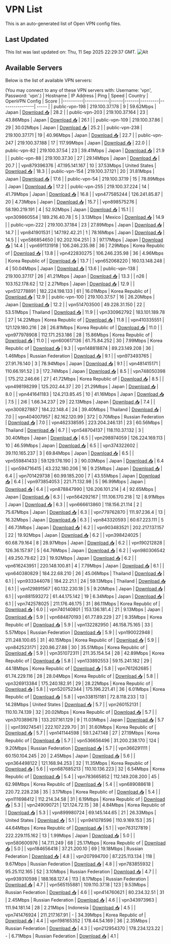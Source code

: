 # VPN List

This is an auto-generated list of Open VPN config files.

## Last Updated

This list was last updated on: Thu, 11 Sep 2025 22:29:37 GMT.
![Alt](https://repobeats.axiom.co/api/embed/186b98318ef1479477931607c1ad7d823f12451f.svg "Repobeats analytics image")

## Available Servers

Below is the list of available VPN servers:

(You may connect to any of these VPN servers with: Username: 'vpn', Password: 'vpn'.)
| Hostname | IP Address | Ping | Speed | Country | OpenVPN Config | Score |
|----------|------------|------|-------|---------|----------------| ----- |
| public-vpn-198 | 219.100.37.178 | 9 | 59.62Mbps | Japan | [Download 📥](./configs/server_0_JP.ovpn) | 28.2 |
| public-vpn-203 | 219.100.37.164 | 23 | 43.86Mbps | Japan | [Download 📥](./configs/server_1_JP.ovpn) | 26.1 |
| public-vpn-109 | 219.100.37.86 | 29 | 30.02Mbps | Japan | [Download 📥](./configs/server_2_JP.ovpn) | 25.2 |
| public-vpn-238 | 219.100.37.171 | 19 | 40.96Mbps | Japan | [Download 📥](./configs/server_3_JP.ovpn) | 22.7 |
| public-vpn-247 | 219.100.37.188 | 17 | 117.99Mbps | Japan | [Download 📥](./configs/server_4_JP.ovpn) | 22.0 |
| public-vpn-82 | 219.100.37.54 | 23 | 39.41Mbps | Japan | [Download 📥](./configs/server_5_JP.ovpn) | 21.9 |
| public-vpn-88 | 219.100.37.30 | 27 | 29.14Mbps | Japan | [Download 📥](./configs/server_6_JP.ovpn) | 20.7 |
| vpn879396376 | 47.195.141.167 | 10 | 37.53Mbps | United States | [Download 📥](./configs/server_7_US.ovpn) | 18.3 |
| public-vpn-154 | 219.100.37.121 | 20 | 31.81Mbps | Japan | [Download 📥](./configs/server_8_JP.ovpn) | 17.6 |
| public-vpn-54 | 219.100.37.19 | 15 | 78.89Mbps | Japan | [Download 📥](./configs/server_9_JP.ovpn) | 17.2 |
| public-vpn-255 | 219.100.37.224 | 14 | 41.79Mbps | Japan | [Download 📥](./configs/server_10_JP.ovpn) | 16.8 |
| vpn477585244 | 126.241.85.87 | 20 | 4.73Mbps | Japan | [Download 📥](./configs/server_11_JP.ovpn) | 15.7 |
| vpn898575276 | 58.190.219.191 | 4 | 52.92Mbps | Japan | [Download 📥](./configs/server_12_JP.ovpn) | 15.1 |
| vpn309860554 | 189.216.40.78 | 5 | 3.13Mbps | Mexico | [Download 📥](./configs/server_13_MX.ovpn) | 14.9 |
| public-vpn-222 | 219.100.37.184 | 23 | 27.89Mbps | Japan | [Download 📥](./configs/server_14_JP.ovpn) | 14.7 |
| vpn841901531 | 147.192.42.21 | 1 | 78.16Mbps | Japan | [Download 📥](./configs/server_15_JP.ovpn) | 14.5 |
| vpn586854650 | 92.202.104.251 | 3 | 97.17Mbps | Japan | [Download 📥](./configs/server_16_JP.ovpn) | 14.4 |
| vpn691131918 | 106.246.235.98 | 36 | 7.29Mbps | Korea Republic of | [Download 📥](./configs/server_17_KR.ovpn) | 13.8 |
| vpn422830275 | 106.246.235.98 | 36 | 4.96Mbps | Korea Republic of | [Download 📥](./configs/server_18_KR.ovpn) | 13.7 |
| vpn652068220 | 160.13.148.248 | 4 | 50.04Mbps | Japan | [Download 📥](./configs/server_19_JP.ovpn) | 13.6 |
| public-vpn-138 | 219.100.37.117 | 26 | 41.21Mbps | Japan | [Download 📥](./configs/server_20_JP.ovpn) | 13.3 |
| n26 | 103.152.178.62 | 12 | 2.27Mbps | Japan | [Download 📥](./configs/server_21_JP.ovpn) | 12.9 |
| vpn512778891 | 182.224.198.133 | 61 | 16.01Mbps | Korea Republic of | [Download 📥](./configs/server_22_KR.ovpn) | 12.9 |
| public-vpn-100 | 219.100.37.57 | 16 | 26.20Mbps | Japan | [Download 📥](./configs/server_23_JP.ovpn) | 12.2 |
| vpn514703500 | 49.228.31.150 | 22 | 53.51Mbps | Thailand | [Download 📥](./configs/server_24_TH.ovpn) | 11.9 |
| vpn330962792 | 183.101.189.78 | 27 | 14.22Mbps | Korea Republic of | [Download 📥](./configs/server_25_KR.ovpn) | 11.8 |
| vpn410335551 | 121.129.180.216 | 28 | 26.81Mbps | Korea Republic of | [Download 📥](./configs/server_26_KR.ovpn) | 11.0 |
| vpn977978908 | 112.171.253.186 | 28 | 15.86Mbps | Korea Republic of | [Download 📥](./configs/server_27_KR.ovpn) | 11.0 |
| vpn600617136 | 61.75.84.252 | 30 | 7.99Mbps | Korea Republic of | [Download 📥](./configs/server_28_KR.ovpn) | 9.3 |
| vpn148818874 | 89.23.149.208 | 36 | 1.46Mbps | Russian Federation | [Download 📥](./configs/server_29_RU.ovpn) | 9.1 |
| vpn973493765 | 27.91.76.140 | 3 | 78.94Mbps | Japan | [Download 📥](./configs/server_30_JP.ovpn) | 9.1 |
| vpn481415171 | 110.66.191.52 | 3 | 172.74Mbps | Japan | [Download 📥](./configs/server_31_JP.ovpn) | 8.5 |
| vpn748050398 | 175.212.246.66 | 27 | 41.72Mbps | Korea Republic of | [Download 📥](./configs/server_32_KR.ovpn) | 8.5 |
| vpn498198299 | 125.202.44.37 | 20 | 21.29Mbps | Japan | [Download 📥](./configs/server_33_JP.ovpn) | 8.0 |
| vpn441641183 | 124.213.85.45 | 10 | 41.16Mbps | Japan | [Download 📥](./configs/server_34_JP.ovpn) | 7.5 |
| 2i6 | 1.66.34.237 | 29 | 22.13Mbps | Japan | [Download 📥](./configs/server_35_JP.ovpn) | 7.4 |
| vpn300827887 | 184.22.148.4 | 24 | 39.40Mbps | Thailand | [Download 📥](./configs/server_36_TH.ovpn) | 7.0 |
| vpn404007957 | 82.162.120.99 | 372 | 0.70Mbps | Russian Federation | [Download 📥](./configs/server_37_RU.ovpn) | 7.0 |
| vpn462338595 | 223.204.246.131 | 23 | 60.56Mbps | Thailand | [Download 📥](./configs/server_38_TH.ovpn) | 6.7 |
| vpn548704137 | 118.110.37.132 | 3 | 30.40Mbps | Japan | [Download 📥](./configs/server_39_JP.ovpn) | 6.5 |
| vpn298974059 | 126.224.169.113 | 10 | 46.59Mbps | Japan | [Download 📥](./configs/server_40_JP.ovpn) | 6.5 |
| vpn374322602 | 39.110.165.237 | 3 | 69.84Mbps | Japan | [Download 📥](./configs/server_41_JP.ovpn) | 6.5 |
| vpn559841433 | 59.129.176.190 | 3 | 90.03Mbps | Japan | [Download 📥](./configs/server_42_JP.ovpn) | 6.4 |
| vpn594716415 | 43.232.180.206 | 16 | 9.25Mbps | Japan | [Download 📥](./configs/server_43_JP.ovpn) | 6.4 |
| vpn701429738 | 60.99.185.200 | 7 | 43.55Mbps | Japan | [Download 📥](./configs/server_44_JP.ovpn) | 6.4 |
| vpn973854053 | 221.71.132.98 | 5 | 96.99Mbps | Japan | [Download 📥](./configs/server_45_JP.ovpn) | 6.4 |
| vpn878847990 | 126.206.101.214 | 4 | 92.65Mbps | Japan | [Download 📥](./configs/server_46_JP.ovpn) | 6.3 |
| vpn564292167 | 111.106.170.218 | 12 | 8.91Mbps | Japan | [Download 📥](./configs/server_47_JP.ovpn) | 6.3 |
| vpn666613860 | 118.156.21.114 | 2 | 75.67Mbps | Japan | [Download 📥](./configs/server_48_JP.ovpn) | 6.3 |
| vpn779762870 | 111.97.236.4 | 13 | 16.32Mbps | Japan | [Download 📥](./configs/server_49_JP.ovpn) | 6.3 |
| vpn843320593 | 60.67.223.111 | 5 | 46.73Mbps | Japan | [Download 📥](./configs/server_50_JP.ovpn) | 6.2 |
| vpn903483521 | 202.217.137.157 | 22 | 19.92Mbps | Japan | [Download 📥](./configs/server_51_JP.ovpn) | 6.2 |
| vpn398424025 | 60.68.79.164 | 8 | 28.97Mbps | Japan | [Download 📥](./configs/server_52_JP.ovpn) | 6.2 |
| vpn190212828 | 126.36.157.97 | 5 | 64.76Mbps | Japan | [Download 📥](./configs/server_53_JP.ovpn) | 6.2 |
| vpn980306542 | 49.250.79.62 | 23 | 19.92Mbps | Japan | [Download 📥](./configs/server_54_JP.ovpn) | 6.2 |
| vpn616243951 | 220.148.100.81 | 4 | 7.79Mbps | Japan | [Download 📥](./configs/server_55_JP.ovpn) | 6.1 |
| vpn640380829 | 184.22.68.210 | 26 | 45.06Mbps | Thailand | [Download 📥](./configs/server_56_TH.ovpn) | 6.1 |
| vpn933344078 | 184.22.21.1 | 24 | 59.13Mbps | Thailand | [Download 📥](./configs/server_57_TH.ovpn) | 6.1 |
| vpn129891567 | 60.132.230.18 | 5 | 9.20Mbps | Japan | [Download 📥](./configs/server_58_JP.ovpn) | 6.1 |
| vpn881593272 | 61.44.175.142 | 19 | 6.34Mbps | Japan | [Download 📥](./configs/server_59_JP.ovpn) | 6.1 |
| vpn742578025 | 211.176.46.175 | 31 | 86.11Mbps | Korea Republic of | [Download 📥](./configs/server_60_KR.ovpn) | 6.0 |
| vpn740140801 | 153.136.181.4 | 21 | 9.13Mbps | Japan | [Download 📥](./configs/server_61_JP.ovpn) | 5.9 |
| vpn684870193 | 61.77.89.229 | 27 | 9.35Mbps | Korea Republic of | [Download 📥](./configs/server_62_KR.ovpn) | 5.9 |
| vpn132282950 | 46.158.75.165 | 33 | 5.57Mbps | Russian Federation | [Download 📥](./configs/server_63_RU.ovpn) | 5.9 |
| vpn190022948 | 211.248.100.65 | 31 | 40.15Mbps | Korea Republic of | [Download 📥](./configs/server_64_KR.ovpn) | 5.9 |
| vpn842523171 | 220.86.27.88 | 30 | 35.51Mbps | Korea Republic of | [Download 📥](./configs/server_65_KR.ovpn) | 5.9 |
| vpn351072311 | 211.35.154.54 | 28 | 42.89Mbps | Korea Republic of | [Download 📥](./configs/server_66_KR.ovpn) | 5.8 |
| vpn133892553 | 59.15.241.182 | 29 | 44.18Mbps | Korea Republic of | [Download 📥](./configs/server_67_KR.ovpn) | 5.8 |
| vpn761262685 | 61.74.229.116 | 28 | 28.04Mbps | Korea Republic of | [Download 📥](./configs/server_68_KR.ovpn) | 5.8 |
| vpn326913384 | 175.240.182.91 | 29 | 28.22Mbps | Korea Republic of | [Download 📥](./configs/server_69_KR.ovpn) | 5.8 |
| vpn520752344 | 175.196.221.41 | 36 | 6.01Mbps | Korea Republic of | [Download 📥](./configs/server_70_KR.ovpn) | 5.8 |
| vpn338151181 | 72.8.118.233 | 13 | 14.28Mbps | United States | [Download 📥](./configs/server_71_US.ovpn) | 5.7 |
| vpn260152131 | 110.10.74.139 | 32 | 20.02Mbps | Korea Republic of | [Download 📥](./configs/server_72_KR.ovpn) | 5.7 |
| vpn370389678 | 133.207.161.129 | 9 | 11.03Mbps | Japan | [Download 📥](./configs/server_73_JP.ovpn) | 5.7 |
| vpn139274541 | 222.107.229.70 | 31 | 31.60Mbps | Korea Republic of | [Download 📥](./configs/server_74_KR.ovpn) | 5.7 |
| vpn141144598 | 59.1.247.148 | 27 | 27.19Mbps | Korea Republic of | [Download 📥](./configs/server_75_KR.ovpn) | 5.7 |
| vpn536656496 | 31.200.238.170 | 124 | 9.20Mbps | Russian Federation | [Download 📥](./configs/server_76_RU.ovpn) | 5.7 |
| vpn366291111 | 60.150.104.245 | 20 | 2.45Mbps | Japan | [Download 📥](./configs/server_77_JP.ovpn) | 5.6 |
| vpn364498122 | 121.168.94.253 | 32 | 11.35Mbps | Korea Republic of | [Download 📥](./configs/server_78_KR.ovpn) | 5.6 |
| vpn687685213 | 110.10.136.223 | 32 | 6.54Mbps | Korea Republic of | [Download 📥](./configs/server_79_KR.ovpn) | 5.4 |
| vpn783665852 | 112.149.208.200 | 45 | 62.98Mbps | Korea Republic of | [Download 📥](./configs/server_80_KR.ovpn) | 5.4 |
| vpn689088618 | 220.72.228.238 | 35 | 3.17Mbps | Korea Republic of | [Download 📥](./configs/server_81_KR.ovpn) | 5.4 |
| vpn111698412 | 112.214.34.58 | 31 | 6.19Mbps | Korea Republic of | [Download 📥](./configs/server_82_KR.ovpn) | 5.3 |
| vpn249090721 | 121.124.72.15 | 38 | 4.84Mbps | Korea Republic of | [Download 📥](./configs/server_83_KR.ovpn) | 5.3 |
| vpn899980724 | 69.145.144.65 | 21 | 26.33Mbps | United States | [Download 📥](./configs/server_84_US.ovpn) | 5.1 |
| vpn941078596 | 110.9.169.153 | 35 | 44.64Mbps | Korea Republic of | [Download 📥](./configs/server_85_KR.ovpn) | 5.1 |
| vpn763127819 | 222.229.115.162 | 13 | 1.99Mbps | Japan | [Download 📥](./configs/server_86_JP.ovpn) | 5.0 |
| vpn580600976 | 14.7.11.249 | 68 | 25.17Mbps | Korea Republic of | [Download 📥](./configs/server_87_KR.ovpn) | 5.0 |
| vpn184656418 | 37.21.200.10 | 69 | 19.18Mbps | Russian Federation | [Download 📥](./configs/server_88_RU.ovpn) | 4.8 |
| vpn207994700 | 87.225.113.134 | 118 | 9.67Mbps | Russian Federation | [Download 📥](./configs/server_89_RU.ovpn) | 4.8 |
| vpn783855932 | 95.25.112.165 | 52 | 3.10Mbps | Russian Federation | [Download 📥](./configs/server_90_RU.ovpn) | 4.7 |
| vpn939310598 | 188.168.127.4 | 113 | 8.17Mbps | Russian Federation | [Download 📥](./configs/server_91_RU.ovpn) | 4.7 |
| vpn565155881 | 109.110.37.18 | 123 | 9.53Mbps | Russian Federation | [Download 📥](./configs/server_92_RU.ovpn) | 4.6 |
| vpn414760621 | 80.234.32.51 | 31 | 2.45Mbps | Russian Federation | [Download 📥](./configs/server_93_RU.ovpn) | 4.6 |
| vpn343973963 | 111.94.181.14 | 28 | 2.21Mbps | Indonesia | [Download 📥](./configs/server_94_ID.ovpn) | 4.5 |
| vpn741476924 | 211.217.167.91 | - | 34.39Mbps | Korea Republic of | [Download 📥](./configs/server_95_KR.ovpn) | 4.4 |
| vpn198165352 | 178.44.54.169 | 36 | 2.35Mbps | Russian Federation | [Download 📥](./configs/server_96_RU.ovpn) | 4.3 |
| vpn212954370 | 178.234.123.22 | - | 6.71Mbps | Russian Federation | [Download 📥](./configs/server_97_RU.ovpn) | 4.1 |
